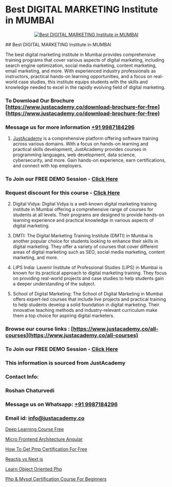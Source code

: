 # Best DIGITAL MARKETING Institute in MUMBAI

<p align="center">
  <a href="https://justacademy.co/course-detail/digital-marketing">
    <img src="https://justacademy.co/storage2/course_image/1676636720_course_image.webp" alt="Best DIGITAL MARKETING Institute in MUMBAI">
  </a>
</p>
## Best DIGITAL MARKETING Institute in MUMBAI

The best digital marketing institute in Mumbai provides comprehensive training programs that cover various aspects of digital marketing, including search engine optimization, social media marketing, content marketing, email marketing, and more. With experienced industry professionals as instructors, practical hands-on learning opportunities, and a focus on real-world case studies, this institute equips students with the skills and knowledge needed to excel in the rapidly evolving field of digital marketing.
### To Download Our Brochure [https://www.justacademy.co/download-brochure-for-free](https://www.justacademy.co/download-brochure-for-free)
### Message us for more information [+91 9987184296](https://api.whatsapp.com/send?phone=919987184296)

1) [JustAcademy](https://justacademy.co) is a comprehensive platform offering software training across various domains. With a focus on hands-on learning and practical skills development, JustAcademy provides courses in programming languages, web development, data science, cybersecurity, and more. Gain hands-on experience, earn certifications, and connect with top employers.

### To Join our FREE DEMO Session - [Click Here](https://www.justacademy.co/register-for-course-demo/)
### Request discount for this course - [Click Here](https://justacademy.co/contact-us/)

2) Digital Vidya: Digital Vidya is a well-known digital marketing training institute in Mumbai offering a comprehensive range of courses for students at all levels. Their programs are designed to provide hands-on learning experience and practical knowledge in various aspects of digital marketing.

3) DMTI: The Digital Marketing Training Institute (DMTI) in Mumbai is another popular choice for students looking to enhance their skills in digital marketing. They offer a variety of courses that cover different areas of digital marketing such as SEO, social media marketing, content marketing, and more.

4) LIPS India: Lavenir Institute of Professional Studies (LIPS) in Mumbai is known for its practical approach to digital marketing training. They focus on providing real-world projects and case studies to help students gain a deeper understanding of the subject.

5) School of Digital Marketing: The School of Digital Marketing in Mumbai offers expert-led courses that include live projects and practical training to help students develop a solid foundation in digital marketing. Their innovative teaching methods and industry-relevant curriculum make them a top choice for aspiring digital marketers.

### Browse our course links : [https://www.justacademy.co/all-courses](https://www.justacademy.co/all-courses) 
### To Join our FREE DEMO Session - [Click Here](https://www.justacademy.co/register-for-course-demo)


### This information is sourced from JustAcademy
### Contact Info:
### Roshan Chaturvedi
### Message us on Whatsapp: [+91 9987184296](https://api.whatsapp.com/send?phone=919987184296)
### Email id: [info@justacademy.co](mailto:info@justacademy.co)
                
[Deep Learning Course Free](https://www.linkedin.com/pulse/deep-learning-course-free-justacademyderby-luxhe?trackingId=4AkYcSYFwS2aGIVELwvAew%3D%3D&lipi=urn%3Ali%3Apage%3Ad_flagship3_company_admin%3BPi8IvO9YQ5y8xQZ23yq6yg%3D%3D)

[Micro Frontend Architecture Angular](https://www.linkedin.com/pulse/micro-frontend-architecture-angular-justacademy-mumbai-zpsdc?trackingId=rbkAVVnFM%2BxED8Ozygg4Aw%3D%3D&lipi=urn%3Ali%3Apage%3Ad_flagship3_showcase_admin%3B%2Fp6Xeq9yQHuq%2BIOH7VpqxQ%3D%3D)

[How To Get Pmp Certification For Free](https://medium.com/@namusn/how-to-get-pmp-certification-for-free-dc94e1724310)

[Reactjs vs Next js](https://medium.com/@justacademytraining/reactjs-vs-next-js-bd94b899b995)

[Learn Object Oriented Php](https://justacademyin.github.io/justacademy/learn-object-oriented-php)

[Php & Mysql Certification Course For Beginners](https://justacademyin.github.io/justacademy/php-&-mysql-certification-course-for-beginners)

